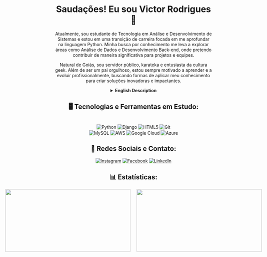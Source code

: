 <div align="center">

# Saudações! Eu sou Victor Rodrigues 👋

Atualmente, sou estudante de Tecnologia em Análise e Desenvolvimento de Sistemas e estou em uma transição de carreira focada em me aprofundar na linguagem Python. Minha busca por conhecimento me leva a explorar áreas como Análise de Dados e Desenvolvimento Back-end, onde pretendo contribuir de maneira significativa para projetos e equipes.

Natural de Goiás, sou servidor público, karateka e entusiasta da cultura geek. Além de ser um pai orgulhoso, estou sempre motivado a aprender e a evoluir profissionalmente, buscando formas de aplicar meu conhecimento para criar soluções inovadoras e impactantes.

<details>
<summary><strong>English Description</strong></summary>

Hello! I am Victor Rodrigues 👋

I am currently a student of Technology in Systems Analysis and Development, transitioning my career to deepen my knowledge in Python. My quest for knowledge drives me to explore areas such as Data Analysis and Back-end Development, where I aim to contribute significantly to projects and teams.

Originally from Goiás, I am a public servant, a karateka, and a geek culture enthusiast. As a proud father, I am always motivated to learn and evolve professionally, seeking ways to apply my knowledge to create innovative and impactful solutions.

</details>

</div>

<h2 align="center">🖥️ Tecnologias e Ferramentas em Estudo:</h2>
<div align="center" style="display: inline_block; margin: 10px;"><br/>
<img align="center" alt="Python" src="https://img.shields.io/badge/Python-3776AB?style=for-the-badge&logo=python&logoColor=white" />
<img align="center" alt="Django" src="https://img.shields.io/badge/Django-092E20?style=for-the-badge&logo=django&logoColor=white" />
<img align="center" alt="HTML5" src="https://img.shields.io/badge/HTML-239120?style=for-the-badge&logo=html5&logoColor=white" />
<img align="center" alt="Git" src="https://img.shields.io/badge/GIT-E44C30?style=for-the-badge&logo=git&logoColor=white" />
<br>
<img align="center" alt="MySQL" src="https://img.shields.io/badge/MySQL-00000F?style=for-the-badge&logo=mysql&logoColor=white" />
<img align="center" alt="AWS" src="https://img.shields.io/badge/Amazon_AWS-232F3E?style=for-the-badge&logo=amazon-aws&logoColor=white" />
<img align="center" alt="Google Cloud" src="https://img.shields.io/badge/Google_Cloud-4285F4?style=for-the-badge&logo=google-cloud&logoColor=white" />
<img align="center" alt="Azure" src="https://img.shields.io/badge/Microsoft_Azure-0089D6?style=for-the-badge&logo=microsoft-azure&logoColor=white" />
</div>

<h2 align="center">🤝 Redes Sociais e Contato:</h2>

<div align="center">

[![Instagram](https://img.shields.io/badge/Instagram-E4405F?style=for-the-badge&logo=instagram&logoColor=white)](https://instagram.com/victormelkor) 
[![Facebook](https://img.shields.io/badge/Facebook-1877F2?style=for-the-badge&logo=facebook&logoColor=white)](https://www.facebook.com/VictorMelkor) 
[![LinkedIn](https://img.shields.io/badge/LinkedIn-0077B5?style=for-the-badge&logo=linkedin&logoColor=white)](https://www.linkedin.com/in/victormelkor)

</div>

<h2 align="center">📊 Estatísticas:</h2>

<div align="center" style="display: flex; justify-content: center; gap: 20px;">

<img src="https://github-readme-stats.vercel.app/api?username=victormelkor&show_icons=true&theme=dracula&rank_icon=github" style="width: 400px; height: 200px;" />
<img src="https://github-readme-stats.vercel.app/api/top-langs/?username=victormelkor&layout=compact&size_weight=0&count_weight=1&hide=shell,powershell,batchfile" style="width: 400px; height: 200px;" />

</div>
